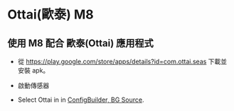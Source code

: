 # Ottai(歐泰) M8

## 使用 M8 配合 歐泰(Ottai) 應用程式

- 從 <https://play.google.com/store/apps/details?id=com.ottai.seas> 下載並安裝 apk。

- 啟動傳感器

- Select Ottai in in [ConfigBuilder, BG Source](../SettingUpAaps/ConfigBuilder.md#bg-source).
